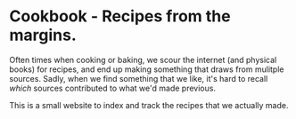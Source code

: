 Cookbook - Recipes from the margins.
====

Often times when cooking or baking, we scour the internet (and physical books) for recipes, and end up making
something that draws from mulitple sources.  Sadly, when we find something that we like, it's hard to recall _which_
sources contributed to what we'd made previous.

This is a small website to index and track the recipes that we actually made.